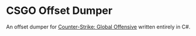 # CSGO Offset Dumper

An offset dumper for [Counter-Strike: Global Offensive](https://store.steampowered.com/app/730/CounterStrike_Global_Offensive/) written entirely in C#.
